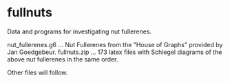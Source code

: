 # fullnuts
Data and programs for investigating nut fullerenes.

nut_fullerenes.g6 ... Nut Fullerenes from the "House of Graphs" provided by Jan Goedgebeur.
fullnuts.zip ... 173 latex files with Schlegel diagrams of the above nut fullerenes in the same order.

Other files will follow.
